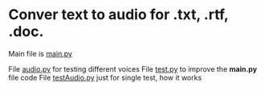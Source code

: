 # Conver text to audio for .txt, .rtf, .doc.

Main file is [main.py](https://github.com/Wa1gala/convert-text-to-audio/blob/main/main.py)

File [audio.py](https://github.com/Wa1gala/convert-text-to-audio/blob/main/audio.py) for testing different voices 
File [test.py](https://github.com/Wa1gala/convert-text-to-audio/blob/main/test.py) to improve the __main.py__ file code
File [testAudio.py](https://github.com/Wa1gala/convert-text-to-audio/blob/main/testAudio.py) just for single test, how it works
